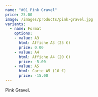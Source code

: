 ```yaml
---
name: "#01 Pink Gravel"
price: 25.00
image: /images/products/pink-gravel.jpg
variants:
  - name: Format
    options:
    - value: A3
      html: Affiche A3 (25 €)
      price: 0.00
    - value: A4
      html: Affiche A4 (20 €)
      price: -5.00
    - value: A5
      html: Carte A5 (10 €)
      price: -15.00
---
```


Pink Gravel.
